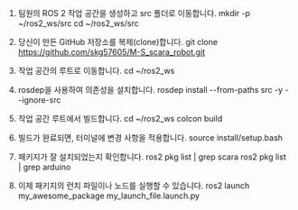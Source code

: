 1. 팀원의 ROS 2 작업 공간을 생성하고 src 폴더로 이동합니다.
mkdir -p ~/ros2_ws/src
cd ~/ros2_ws/src

3. 당신이 만든 GitHub 저장소를 복제(clone)합니다.
git clone https://github.com/skg57605/M-S_scara_robot.git

1. 작업 공간의 루트로 이동합니다.
cd ~/ros2_ws

2. rosdep을 사용하여 의존성을 설치합니다.
rosdep install --from-paths src -y --ignore-src

1. 작업 공간 루트에서 빌드합니다.
cd ~/ros2_ws
colcon build

2. 빌드가 완료되면, 터미널에 변경 사항을 적용합니다.
source install/setup.bash

3. 패키지가 잘 설치되었는지 확인합니다.
ros2 pkg list | grep scara
ros2 pkg list | grep arduino

4. 이제 패키지의 런치 파일이나 노드를 실행할 수 있습니다.
ros2 launch my_awesome_package my_launch_file.launch.py
